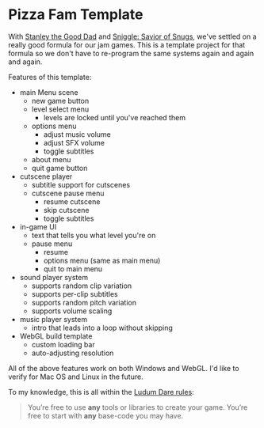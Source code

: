 # Pizza Fam Template
With [Stanley the Good Dad](https://jimmycushnie.itch.io/stanley-the-good-dad) and [Sniggle: Savior of Snugs](https://jimmycushnie.itch.io/sniggle), we've settled on a really good formula for our jam games. This is a template project for that formula so we don't have to re-program the same systems again and again and again.

Features of this template:

* main Menu scene
  * new game button 
  * level select menu
    * levels are locked until you've reached them
  * options menu
    * adjust music volume
    * adjust SFX volume
    * toggle subtitles
  * about menu
  * quit game button
* cutscene player
  * subtitle support for cutscenes
  * cutscene pause menu
    * resume cutscene
    * skip cutscene
    * toggle subtitles
* in-game UI
  * text that tells you what level you're on
  * pause menu
    * resume
    * options menu (same as main menu)
    * quit to main menu
* sound player system
  * supports random clip variation
  * supports per-clip subtitles
  * supports random pitch variation
  * supports volume scaling
* music player system
  * intro that leads into a loop without skipping
* WebGL build template
  * custom loading bar
  * auto-adjusting resolution
    
All of the above features work on both Windows and WebGL. I'd like to verify for Mac OS and Linux in the future.
  
To my knowledge, this is all within the [Ludum Dare rules](https://ldjam.com/events/ludum-dare/rules):

> You’re free to use **any** tools or libraries to create your game. You’re free to start with **any** base-code you may have.
